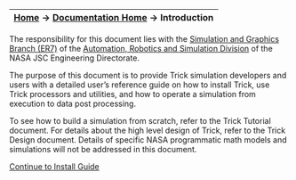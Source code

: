 | [Home](/trick) → [Documentation Home](../Documentation-Home.md) → Introduction |
|------------------------------------------------------------------|

The responsibility for this document lies with the [Simulation and Graphics Branch (ER7)](https://er.jsc.nasa.gov/ER7/) of the [Automation, Robotics and Simulation Division](https://er.jsc.nasa.gov/) of the NASA JSC Engineering Directorate.

The purpose of this document is to provide Trick simulation developers and users with a detailed user’s reference guide on how to install Trick, use Trick processors and utilities, and how to operate a simulation from execution to data post processing.

To see how to build a simulation from scratch, refer to the Trick Tutorial document. For details about the high level design of Trick, refer to the Trick Design document. Details of specific NASA programmatic math models and simulations will not be addressed in this document.

[Continue to Install Guide](../install_guide/Install-Guide)
